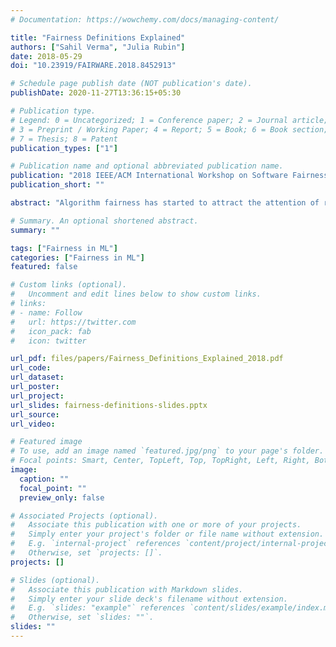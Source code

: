 ```yaml
---
# Documentation: https://wowchemy.com/docs/managing-content/

title: "Fairness Definitions Explained"
authors: ["Sahil Verma", "Julia Rubin"]
date: 2018-05-29
doi: "10.23919/FAIRWARE.2018.8452913"

# Schedule page publish date (NOT publication's date).
publishDate: 2020-11-27T13:36:15+05:30

# Publication type.
# Legend: 0 = Uncategorized; 1 = Conference paper; 2 = Journal article;
# 3 = Preprint / Working Paper; 4 = Report; 5 = Book; 6 = Book section;
# 7 = Thesis; 8 = Patent
publication_types: ["1"]

# Publication name and optional abbreviated publication name.
publication: "2018 IEEE/ACM International Workshop on Software Fairness (FairWare)"
publication_short: ""

abstract: "Algorithm fairness has started to attract the attention of researchers in AI, Software Engineering and Law communities, with more than twenty different notions of fairness proposed in the last few years. Yet, there is no clear agreement on which definition to apply in each situation. Moreover, the detailed differences between multiple definitions are difficult to grasp. To address this issue, this paper collects the most prominent definitions of fairness for the algorithmic classification problem, explains the rationale behind these definitions, and demonstrates each of them on a single unifying case-study. Our analysis intuitively explains why the same case can be considered fair according to some definitions and unfair according to others."

# Summary. An optional shortened abstract.
summary: ""

tags: ["Fairness in ML"]
categories: ["Fairness in ML"]
featured: false

# Custom links (optional).
#   Uncomment and edit lines below to show custom links.
# links:
# - name: Follow
#   url: https://twitter.com
#   icon_pack: fab
#   icon: twitter

url_pdf: files/papers/Fairness_Definitions_Explained_2018.pdf
url_code: 
url_dataset:
url_poster:
url_project: 
url_slides: fairness-definitions-slides.pptx
url_source: 
url_video: 

# Featured image
# To use, add an image named `featured.jpg/png` to your page's folder. 
# Focal points: Smart, Center, TopLeft, Top, TopRight, Left, Right, BottomLeft, Bottom, BottomRight.
image:
  caption: ""
  focal_point: ""
  preview_only: false

# Associated Projects (optional).
#   Associate this publication with one or more of your projects.
#   Simply enter your project's folder or file name without extension.
#   E.g. `internal-project` references `content/project/internal-project/index.md`.
#   Otherwise, set `projects: []`.
projects: []

# Slides (optional).
#   Associate this publication with Markdown slides.
#   Simply enter your slide deck's filename without extension.
#   E.g. `slides: "example"` references `content/slides/example/index.md`.
#   Otherwise, set `slides: ""`.
slides: ""
---
```

